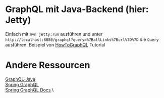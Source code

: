 # GraphQL mit Java-Backend (hier: Jetty)
Einfach mit `mvn jetty:run` ausführen und unter `http://localhost:8080/graphql?query=%7BallLinks%7Burl%7D%7D` die `Query` ausführen.
Beispiel von [HowToGraphQL](https://www.howtographql.com/graphql-java/0-introduction/) Tutorial

# Andere Ressourcen
[GraphQL-Java](https://www.graphql-java.com/) \
[Spring GraphQL](https://spring.io/projects/spring-graphql#overview) \
[Spring GraphQL Docs](https://docs.spring.io/spring-graphql/docs/1.0.0-M3/reference/html/) \
